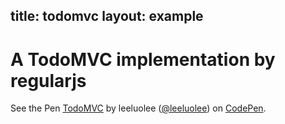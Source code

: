 title: todomvc
layout: example
---------

# A TodoMVC implementation by regularjs


<p data-height="426" data-theme-id="480" data-slug-hash="dGxCb" data-default-tab="result" class='codepen'>See the Pen <a href='http://codepen.io/leeluolee/pen/dGxCb'>TodoMVC</a> by leeluolee (<a href='http://codepen.io/leeluolee'>@leeluolee</a>) on <a href='http://codepen.io'>CodePen</a>.</p>
<script async src="//codepen.io/assets/embed/ei.js"></script>